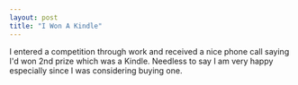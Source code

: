 ```yaml
---
layout: post
title: "I Won A Kindle"
---
```


I entered a competition through work and received a nice phone call saying I'd won 2nd prize which was a Kindle. Needless to say I am very happy especially since I was 
considering buying one.